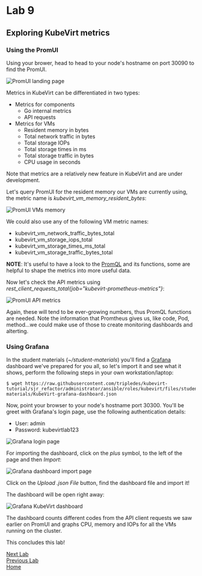 # Lab 9

## Exploring KubeVirt metrics

### Using the PromUI

Using your brower, head to head to your node's hostname on port 30090 to find the PromUI.

![PromUI landing page](images/promui-01.png)

Metrics in KubeVirt can be differentiated in two types:

* Metrics for components
  * Go internal metrics
  * API requests
* Metrics for VMs
  * Resident memory in bytes
  * Total network traffic in bytes
  * Total storage IOPs
  * Total storage times in ms
  * Total storage traffic in bytes
  * CPU usage in seconds

Note that metrics are a relatively new feature in KubeVirt and are under development.

Let's query PromUI for the resident memory our VMs are currently using, the metric name is *kubevirt_vm_memory_resident_bytes*:

![PromUI VMs memory](images/promui-02.png)

We could also use any of the following VM metric names:

* kubevirt_vm_network_traffic_bytes_total
* kubevirt_vm_storage_iops_total
* kubevirt_vm_storage_times_ms_total
* kubevirt_vm_storage_traffic_bytes_total

**NOTE**: It's useful to have a look to the [PromQL](https://prometheus.io/docs/prometheus/latest/querying/basics/) and its functions, some are helpful to shape the metrics into more useful data.

Now let's check the API metrics using *rest_client_requests_total{job="kubevirt-prometheus-metrics"}*:

![PromUI API metrics](images/promui-03.png)

Again, these will tend to be ever-growing numbers, thus PromQL functions are needed. Note the information that Promtheus gives us, like code, Pod, method...we could make use of those to create monitoring dashboards and alterting.

### Using Grafana

In the student materials (*~/student-materials*) you'll find a [Grafana](https://grafana.org) dashboard we've prepared for you all, so let's import it and see what it shows, perform the following steps in your own workstation/laptop:

```console
$ wget https://raw.githubusercontent.com/tripledes/kubevirt-tutorial/sjr_refactor/administrator/ansible/roles/kubevirt/files/student-materials/KubeVirt-grafana-dashboard.json
```

Now, point your browser to your node's hostname port 30300. You'll be greet with Grafana's login page, use the following authentication details:

* User: admin
* Password: kubevirtlab123

![Grafana login page](images/grafana-01.png)

For importing the dashboard, click on the *plus* symbol, to the left of the page and then *Import*:

![Grafana dashboard import page](images/grafana-02.png)

Click on the *Upload .json File* button, find the dashboard file and import it!

The dashboard will be open right away:

![Grafana KubeVirt dashboard](images/grafana-03.png)

The dashboard counts different codes from the API client requests we saw earlier on PromUI and graphs CPU, memory and IOPs for all the VMs running on the cluster.


This concludes this lab!

[Next Lab](../lab10/lab10.md)\
[Previous Lab](../lab8/lab8.md)\
[Home](../../README.md)
